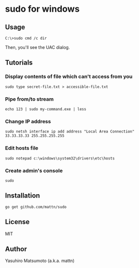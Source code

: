 # sudo for windows

## Usage

```
C:\>sudo cmd /c dir
```

Then, you'll see the UAC dialog.

## Tutorials

### Display contents of file which can't access from you

```
sudo type secret-file.txt > accessible-file.txt
```

### Pipe from/to stream

```
echo 123 | sudo my-command.exe | less
```

### Change IP address

```
sudo netsh interface ip add address "Local Area Connection" 33.33.33.33 255.255.255.255
```

### Edit hosts file

```
sudo notepad c:\windows\system32\drivers\etc\hosts
```

### Create admin's console

```
sudo
```

## Installation

```
go get github.com/mattn/sudo
```

## License

MIT

## Author

Yasuhiro Matsumoto (a.k.a. mattn)
